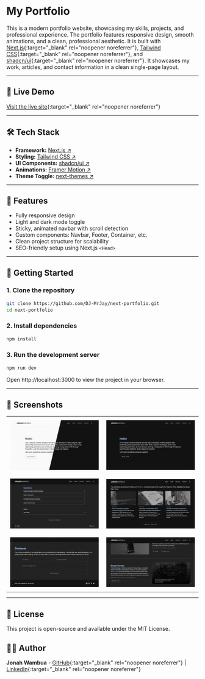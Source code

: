 # My Portfolio

This is a modern portfolio website, showcasing my skills, projects, and professional experience. The portfolio features responsive design, smooth animations, and a clean, professional aesthetic. It is built with [Next.js](https://nextjs.org/){:target="_blank" rel="noopener noreferrer"}, [Tailwind CSS](https://tailwindcss.com/){:target="_blank" rel="noopener noreferrer"}, and [shadcn/ui](https://ui.shadcn.com/){:target="_blank" rel="noopener noreferrer"}. It showcases my work, articles, and contact information in a clean single-page layout.

---

## 🔗 Live Demo

[Visit the live site](https://jonah-profolio.vercel.app/){:target="_blank" rel="noopener noreferrer"}  

---

## 🛠️ Tech Stack

- **Framework:** <a href="https://nextjs.org/" target="_blank" rel="noopener noreferrer">Next.js ↗</a>  
- **Styling:** <a href="https://tailwindcss.com/" target="_blank" rel="noopener noreferrer">Tailwind CSS ↗</a>  
- **UI Components:** <a href="https://ui.shadcn.com/" target="_blank" rel="noopener noreferrer">shadcn/ui ↗</a>  
- **Animations:** <a href="https://www.framer.com/motion/" target="_blank" rel="noopener noreferrer">Framer Motion ↗</a>  
- **Theme Toggle:** <a href="https://github.com/pacocoursey/next-themes" target="_blank" rel="noopener noreferrer">next-themes ↗</a>

---

## 📁 Features

- Fully responsive design
- Light and dark mode toggle
- Sticky, animated navbar with scroll detection
- Custom components: Navbar, Footer, Container, etc.
- Clean project structure for scalability
- SEO-friendly setup using Next.js `<Head>`

---

## 🚀 Getting Started

### 1. Clone the repository

```bash
git clone https://github.com/DJ-MrJay/next-portfolio.git
cd next-portfolio
```

### 2. Install dependencies

```bash
npm install
```

### 3. Run the development server

```bash
npm run dev
```

Open http://localhost:3000 to view the project in your browser.

---

## 📸 Screenshots

<div align="center">
  <table>
    <tr>
      <td style="padding: 10px;"><img src="/public/assets/images/portfolio-shot-2.png" alt="Homepage"/></td>
      <td style="padding: 10px;"><img src="/public/screenshots/Screenshot2.png" alt="About Page"/></td>
    </tr>
    <tr>
      <td style="padding: 10px;"><img src="/public/screenshots/Screenshot3.png" alt="Experience & Skills Section"/></td>
      <td style="padding: 10px;"><img src="/public/screenshots/Screenshot4.png" alt="Articles Section"/></td>
    </tr>
    <tr>
      <td style="padding: 10px;"><img src="/public/screenshots/Screenshot5.png" alt="Contact Section"/></td>
      <td style="padding: 10px;"><img src="/public/screenshots/Screenshot6.png" alt="Work Section"/></td>
    </tr>
  </table>
</div>

---

## 📄 License

This project is open-source and available under the MIT License.

## 🙋‍♂️ Author

**Jonah Wambua** - [GitHub](https://github.com/DJ-MrJay/){:target="_blank" rel="noopener noreferrer"} | [LinkedIn](https://www.linkedin.com/in/jonah-wambua/){:target="_blank" rel="noopener noreferrer"}
